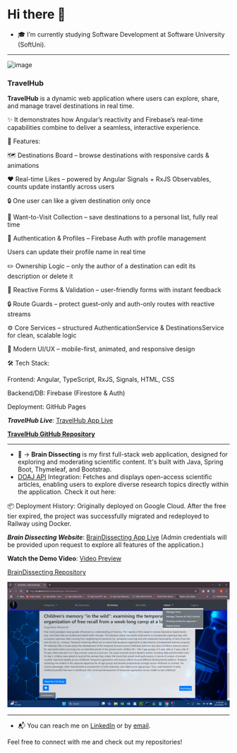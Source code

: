 # Hi there 👋

- 🎓 I’m currently studying Software Development at Software University (SoftUni).

---

<img width="1920" height="1080" alt="image" src="https://github.com/user-attachments/assets/7afeb6c8-7146-4120-a25d-91ec553d6e22" />


### **TravelHub**
**TravelHub** is a dynamic web application where users can explore, share, and manage travel destinations in real time.

✨ It demonstrates how Angular’s reactivity and Firebase’s real-time capabilities combine to deliver a seamless, interactive experience.

🔧 Features:

🗺️ Destinations Board – browse destinations with responsive cards & animations

❤️ Real-time Likes – powered by Angular Signals + RxJS Observables, counts update instantly across users

🔒 One user can like a given destination only once

📌 Want-to-Visit Collection – save destinations to a personal list, fully real time

👤 Authentication & Profiles – Firebase Auth with profile management

Users can update their profile name in real time

✏️ Ownership Logic – only the author of a destination can edit its description or delete it

📝 Reactive Forms & Validation – user-friendly forms with instant feedback

🔒 Route Guards – protect guest-only and auth-only routes with reactive streams

⚙️ Core Services – structured AuthenticationService & DestinationsService for clean, scalable logic

🎨 Modern UI/UX – mobile-first, animated, and responsive design

🛠️ Tech Stack:

Frontend: Angular, TypeScript, RxJS, Signals, HTML, CSS

Backend/DB: Firebase (Firestore & Auth)

Deployment: GitHub Pages

***TravelHub Live***:  [TravelHub App Live](https://antoanyosifov.github.io/travel-hub/)

**[TravelHub GitHub Repository](https://github.com/AntoanYosifov/travel-hub)**

---
  
- 🔧 -> **Brain Dissecting**  is my first full-stack web application, designed for exploring and moderating scientific content. It's built with Java, Spring Boot, Thymeleaf, and Bootstrap.
- <a href="https://doaj.org/api/v3/docs" target="_blank">DOAJ API</a> Integration: Fetches and displays open-access scientific articles, enabling users to explore diverse research topics directly within the application. Check it out here:

📦 Deployment History:
Originally deployed on Google Cloud. After the free tier expired, the project was successfully migrated and redeployed to Railway using Docker.

***Brain Dissecting Website***:  [BrainDissecting App Live](https://braindissecting-ssr-version-production.up.railway.app)
 (Admin credentials will be provided upon request to explore all features of the application.)

**Watch the Demo Video**:  [Video Preview](https://youtu.be/e7vQ6qeueW4?si=4O9dF8BON2g5R24B)
    
[BrainDissecting Repository](https://github.com/AntoanYosifov/BrainDissecting-SSR-version)


![Brain Dissecting](home-admin.png)

---


- 📬 You can reach me on [LinkedIn](https://www.linkedin.com/in/antoan-yosifov-b1b52026b/) or by [email](mailto:antoan.yosifov23@gmail.com).

Feel free to connect with me and check out my repositories!

